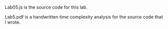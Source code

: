 Lab05.js is the source code for this lab.

Lab5.pdf is a handwritten time complexity analysis for the source code that I wrote.
